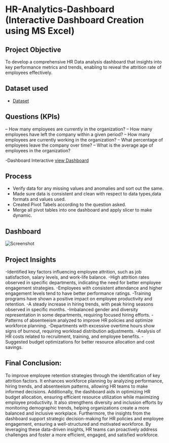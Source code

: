 # HR-Analytics-Dashboard (Interactive Dashboard Creation using MS Excel)
## Project Objective
To develop a comprehensive HR Data analysis dashboard that insights into key performance metrics and trends, enabling to reveal the attrition rate of employees effectively.

## Dataset used
- <a href= "https://github.com/Nikita-Raykar983/Excel-HR-Analytics-Dashboard/blob/main/Nikita_HR%20Analytics_Dashboard.xlsx"> Dataset</a>

## Questions (KPIs)
 – How many employees are currently in the organization?
 – How many employees have left the company within a given period?
 – How many employees are currently working in the organization?
 – What percentage of employees leave the company over time? 
 – What is the average age of employees in the organization?

 -Dashboard Interactive  <a href="https://github.com/Nikita-Raykar983/Excel-HR-Analytics-Dashboard/blob/main/Screenshot.png">view Dashboard</a>

## Process
- Verify data for any missing values and anomalies and sort out the same.
- Made sure data is consistent and clean with respect to data types,data formats and values used.
- Created Pivot Tabels according to the question asked.
- Merge all pivot tables into one dashboard and apply slicer to make dynamic.

## Dashboard
![Screenshot](https://github.com/user-attachments/assets/42f432de-7589-4c7c-bded-97c78668773f)
 
## Project Insights
-Identified key factors influencing employee attrition, such as job satisfaction, salary levels, and work-life balance.
-High attrition rates observed in specific departments, indicating the need for better employee engagement strategies.
-Employees with consistent attendance and higher engagement levels tend to have better performance ratings.
-Training programs have shown a positive impact on employee productivity and retention.
-A steady increase in hiring trends, with peak hiring seasons observed in specific months.
-Imbalanced gender and diversity representation in some departments, requiring focused hiring efforts.
-Patterns of absenteeism analyzed to improve HR policies and optimize workforce planning.
-Departments with excessive overtime hours show signs of burnout, requiring workload distribution adjustments.
-Analysis of HR costs related to recruitment, training, and employee benefits.
-Suggested budget optimizations for better resource allocation and cost savings.

## Final Conclusion:
To improve employee retention strategies through the identification of key attrition factors. It enhances workforce planning by analyzing performance, hiring trends, and absenteeism patterns, allowing HR teams to make informed decisions. Additionally, the dashboard aids in optimizing HR budget allocation, ensuring efficient resource utilization while maximizing employee productivity. It also strengthens diversity and inclusion efforts by monitoring demographic trends, helping organizations create a more balanced and inclusive workplace. Furthermore, the insights from the dashboard support strategic decision-making for HR policies and employee engagement, ensuring a well-structured and motivated workforce. By leveraging these data-driven insights, HR teams can proactively address challenges and foster a more efficient, engaged, and satisfied workforce.
